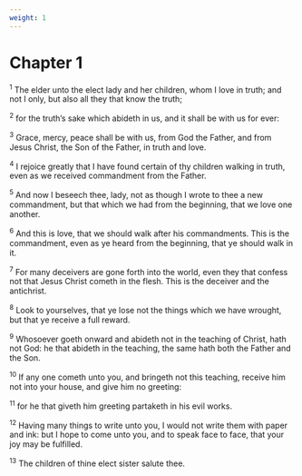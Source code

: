```yaml
---
weight: 1
---
```


# Chapter 1

<sup>1</sup> The elder unto the elect lady and her children, whom I love in truth; and not I only, but also all they that know the truth; 

<sup>2</sup> for the truth’s sake which abideth in us, and it shall be with us for ever: 

<sup>3</sup> Grace, mercy, peace shall be with us, from God the Father, and from Jesus Christ, the Son of the Father, in truth and love. 

<sup>4</sup> I rejoice greatly that I have found certain of thy children walking in truth, even as we received commandment from the Father. 

<sup>5</sup> And now I beseech thee, lady, not as though I wrote to thee a new commandment, but that which we had from the beginning, that we love one another. 

<sup>6</sup> And this is love, that we should walk after his commandments. This is the commandment, even as ye heard from the beginning, that ye should walk in it. 

<sup>7</sup> For many deceivers are gone forth into the world, even they that confess not that Jesus Christ cometh in the flesh. This is the deceiver and the antichrist. 

<sup>8</sup> Look to yourselves, that ye lose not the things which we have wrought, but that ye receive a full reward. 

<sup>9</sup> Whosoever goeth onward and abideth not in the teaching of Christ, hath not God: he that abideth in the teaching, the same hath both the Father and the Son. 

<sup>10</sup> If any one cometh unto you, and bringeth not this teaching, receive him not into your house, and give him no greeting: 

<sup>11</sup> for he that giveth him greeting partaketh in his evil works. 

<sup>12</sup> Having many things to write unto you, I would not write them with paper and ink: but I hope to come unto you, and to speak face to face, that your joy may be fulfilled. 

<sup>13</sup> The children of thine elect sister salute thee. 

